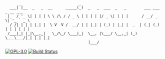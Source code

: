 ```
      _                          _
  ___| |__  _   _  __      _____(_)  _   _  ___  _   _        ___ ___  _ __ ___
 |_  / '_ \| | | | \ \ /\ / / _ \ | | | | |/ _ \| | | |      / __/ _ \| '_ ` _ \
  / /| | | | |_| |  \ V  V /  __/ | | |_| | (_) | |_| |  _  | (_| (_) | | | | | |
 /___|_| |_|\__,_|   \_/\_/ \___|_|  \__, |\___/ \__,_| (_)  \___\___/|_| |_| |_|
                                     |___/
```

[![GPL-3.0](https://img.shields.io/badge/license-GPL--3.0-blue.svg)](LICENSE)
[![Build Status](https://travis-ci.org/zhuweiyou/zhuweiyou.com.svg?branch=master)](https://travis-ci.org/zhuweiyou/zhuweiyou.com)
